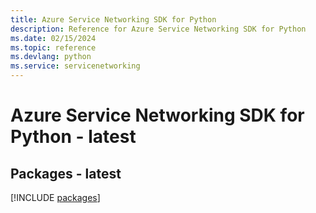```yaml
---
title: Azure Service Networking SDK for Python
description: Reference for Azure Service Networking SDK for Python
ms.date: 02/15/2024
ms.topic: reference
ms.devlang: python
ms.service: servicenetworking
---
```

# Azure Service Networking SDK for Python - latest
## Packages - latest
[!INCLUDE [packages](service-networking-index.md)]